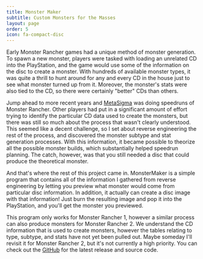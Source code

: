```yaml
---
title: Monster Maker
subtitle: Custom Monsters for the Masses
layout: page
order: 5
icon: fa-compact-disc
---
```

<span class="image right"><img src="{{ 'assets/images/monstermaker.png' | relative_url }}" alt="" /></span>Early Monster Rancher games had a unique method of monster generation. To spawn a new monster, players were tasked with loading an unrelated CD into the PlayStation, and the game would use some of the information on the disc to create a monster. With hundreds of available monster types, it was quite a thrill to hunt around for any and every CD in the house just to see what monster turned up from it. Moreover, the monster's stats were also tied to the CD, so there were certainly "better" CDs than others.

Jump ahead to more recent years and [MetaSigma](https://twitch.tv/metasigma) was doing speedruns of Monster Rancher. Other players had put in a significant amount of effort trying to identify the particular CD data used to create the monsters, but there was still so much about the process that wasn't clearly understood. This seemed like a decent challenge, so I set about reverse engineering the rest of the process, and discovered the monster subtype and stat generation processes. With this information, it became possible to theorize all the possible monster builds, which substantially helped speedrun planning. The catch, however, was that you still needed a disc that could produce the theoretical monster.

And that's where the rest of this project came in. MonsterMaker is a simple program that contains all of the information I gathered from reverse engineering by letting you preview what monster would come from particular disc information. In addition, it actually can create a disc image with that information! Just burn the resulting image and pop it into the PlayStation, and you'll get the monster you previewed.

This program only works for Monster Rancher 1, however a similar process can also produce monsters for Monster Rancher 2. We understand the CD information that is used to create monsters, however the tables relating to type, subtype, and stats have not yet been pulled out. Maybe someday I'll revisit it for Monster Rancher 2, but it's not currently a high priority. You can check out the [GitHub](https://github.com/OmnigamerSDA/MonsterMaker) for the latest release and source code.